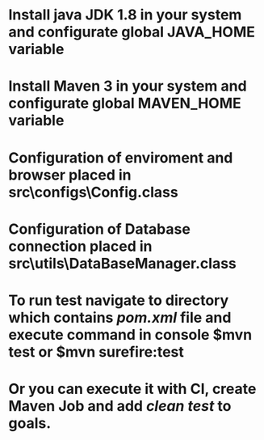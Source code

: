 # Install java JDK 1.8 in your system and configurate global JAVA_HOME variable
# Install Maven 3 in your system and configurate global MAVEN_HOME variable
# Configuration of enviroment and browser placed in src\configs\Config.class
# Configuration of Database connection placed in src\utils\DataBaseManager.class
# To run test navigate to directory which contains *pom.xml* file and execute command in console $mvn test or $mvn surefire:test
# Or you can execute it with CI, create Maven Job and add *clean* *test* to goals.
